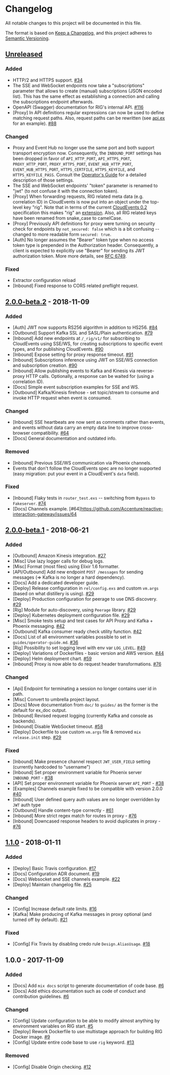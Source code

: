 # Changelog

All notable changes to this project will be documented in this file.

The format is based on [Keep a Changelog](https://keepachangelog.com/en/1.0.0/),
and this project adheres to [Semantic Versioning](https://semver.org/spec/v2.0.0.html).

## [Unreleased]

### Added

- HTTP/2 and HTTPS support. [#34](https://github.com/Accenture/reactive-interaction-gateway/issues/34)
- The SSE and WebSocket endpoints now take a "subscriptions" parameter that allows to create (manual) subscriptions (JSON encoded list). This has the same effect as establishing a connection and calling the subscriptions endpoint afterwards.
- OpenAPI (Swagger) documentation for RIG's internal API. [#116](https://github.com/Accenture/reactive-interaction-gateway/issues/116)
- [Proxy] In API definitions regular expressions can now be used to define matching request paths. Also, request paths can be rewritten (see [api.ex](apps/rig_inbound_gateway/lib/rig_inbound_gateway/api_proxy/api.ex) for an example). [#88](https://github.com/Accenture/reactive-interaction-gateway/issues/88)

### Changed

- Proxy and Event Hub no longer use the same port and both support transport encryption now. Consequently, the `INBOUND_PORT` settings has been dropped in favor of `API_HTTP_PORT`, `API_HTTPS_PORT`, `PROXY_HTTP_PORT`, `PROXY_HTTPS_PORT`, `EVENT_HUB_HTTP_PORT`, `EVENT_HUB_HTTPS_PORT`, `HTTPS_CERTFILE`, `HTTPS_KEYFILE`, and `HTTPS_KEYFILE_PASS`. Consult the [Operator's Guide](docs/rig-ops-guide.md) for a detailed description of those settings.
- The SSE and WebSocket endpoints' "token" parameter is renamed to "jwt" (to not confuse it with the connection token).
- [Proxy] When forwarding requests, RIG related meta data (e.g. correlation ID) in CloudEvents is now put into an object under the top-level key "rig". Note that in terms of the current [CloudEvents 0.2](https://github.com/cloudevents/spec/blob/v0.2/spec.md) specification this makes "rig" an [extension](https://github.com/cloudevents/spec/blob/v0.2/primer.md#cloudevent-attribute-extensions). Also, all RIG related keys have been renamed from snake_case to camelCase.
- [Proxy] Previously API definitions for proxy were turning on security check for endpoints by `not_secured: false` which is a bit confusing -- changed to more readable form `secured: true`.
- [Auth] No longer assumes the "Bearer" token type when no access token type is prepended in the Authorization header. Consequently, a client is expected to explicitly use "Bearer" for sending its JWT authorization token. More more details, see [RFC 6749](https://tools.ietf.org/html/rfc6749#section-7.1).

<!-- ### Deprecated -->

<!-- ### Removed -->

### Fixed

- Extractor configuration reload
- [Inbound] Fixed response to CORS related preflight request.

<!-- ### Security -->

## [2.0.0-beta.2] - 2018-11-09

### Added

- [Auth] JWT now supports RS256 algorithm in addition to HS256. [#84](https://github.com/Accenture/reactive-interaction-gateway/issues/84)
- [Outbound] Support Kafka SSL and SASL/Plain authentication. [#79](https://github.com/Accenture/reactive-interaction-gateway/issues/79)
- [Inbound] Add new endpoints at `/_rig/v1/` for subscribing to CloudEvents using SSE/WS, for creating subscriptions to specific event types, and for publishing CloudEvents. [#90](https://github.com/Accenture/reactive-interaction-gateway/issues/90)
- [Inbound] Expose setting for proxy response timeout. [#91](https://github.com/Accenture/reactive-interaction-gateway/issues/91)
- [Inbound] Subscriptions inference using JWT on SSE/WS connection and subscription creation. [#90](https://github.com/Accenture/reactive-interaction-gateway/issues/90)
- [Inbound] Allow publishing events to Kafka and Kinesis via reverse-proxy HTTP calls. Optionally, a response can be waited for (using a correlation ID).
- [Docs] Simple event subscription examples for SSE and WS.
- [Outbound] Kafka/Kinesis firehose - set topic/stream to consume and invoke HTTP request when event is consumed.

### Changed

- [Inbound] SSE heartbeats are now sent as comments rather than events, and events without data carry an empty data line to improve cross-browser compatibility. [#64](https://github.com/Accenture/reactive-interaction-gateway/issues/64)
- [Docs] General documentation and outdated info.

### Removed

- [Inbound] Previous SSE/WS communication via Phoenix channels.
- Events that don't follow the CloudEvents spec are no longer supported (easy migration: put your event in a CloudEvent's `data` field).

### Fixed

- [Inbound] Flaky tests in `router_test.exs` -- switching from `Bypass` to `Fakeserver`. [#74](https://github.com/Accenture/reactive-interaction-gateway/issues/74)
- [Docs] Channels example. [#64]https://github.com/Accenture/reactive-interaction-gateway/issues/64

## [2.0.0-beta.1] - 2018-06-21

### Added

- [Outbound] Amazon Kinesis integration. [#27](https://github.com/Accenture/reactive-interaction-gateway/issues/27)
- [Misc] Use lazy logger calls for debug logs.
- [Misc] Format (most files) using Elixir 1.6 formatter.
- [API/Outbound] Add new endpoint `POST /messages` for sending messages (=> Kafka is no longer a hard dependency).
- [Docs] Add a dedicated developer guide.
- [Deploy] Release configuration in `rel/config.exs` and custom `vm.args` (based on what distillery is using). [#29](https://github.com/Accenture/reactive-interaction-gateway/pull/29)
- [Deploy] Production configuration for peerage to use DNS discovery. [#29](https://github.com/Accenture/reactive-interaction-gateway/pull/29)
- [Rig] Module for auto-discovery, using `Peerage` library. [#29](https://github.com/Accenture/reactive-interaction-gateway/pull/29)
- [Deploy] Kubernetes deployment configuration file. [#29](https://github.com/Accenture/reactive-interaction-gateway/pull/29)
- [Misc] Smoke tests setup and test cases for API Proxy and Kafka + Phoenix messaging. [#42](https://github.com/Accenture/reactive-interaction-gateway/pull/42)
- [Outbound] Kafka consumer ready check utility function. [#42](https://github.com/Accenture/reactive-interaction-gateway/pull/42)
- [Docs] List of all environment variables possible to set in `guides/operator-guide.md`. [#36](https://github.com/Accenture/reactive-interaction-gateway/pull/36)
- [Rig] Possibility to set logging level with env var `LOG_LEVEL`. [#49](https://github.com/Accenture/reactive-interaction-gateway/pull/49)
- [Deploy] Variations of Dockerfiles - basic version and AWS version. [#44](https://github.com/Accenture/reactive-interaction-gateway/pull/44)
- [Deploy] Helm deployment chart. [#59](https://github.com/Accenture/reactive-interaction-gateway/pull/59)
- [Inbound] Proxy is now able to do request header transformations. [#76](https://github.com/Accenture/reactive-interaction-gateway/pull/76)

### Changed

- [Api] Endpoint for terminating a session no longer contains user id in path.
- [Misc] Convert to umbrella project layout.
- [Docs] Move documentation from `doc/` to `guides/` as the former is the default for ex_doc output.
- [Inbound] Revised request logging (currently Kafka and console as backends).
- [Inbound] Disable WebSocket timeout. [#58](https://github.com/Accenture/reactive-interaction-gateway/pull/58)
- [Deploy] Dockerfile to use custom `vm.args` file & removed `mix release.init` step. [#29](https://github.com/Accenture/reactive-interaction-gateway/pull/29)

### Fixed

- [Inbound] Make presence channel respect `JWT_USER_FIELD` setting (currently hardcoded to "username")
- [Inbound] Set proper environment variable for Phoenix server `INBOUND_PORT` - [#38](https://github.com/Accenture/reactive-interaction-gateway/pull/38)
- [API] Set proper environment variable for Phoenix server `API_PORT` - [#38](https://github.com/Accenture/reactive-interaction-gateway/pull/38)
- [Examples] Channels example fixed to be compatible with version 2.0.0 [#40](https://github.com/Accenture/reactive-interaction-gateway/pull/40)
- [Inbound] User defined query auth values are no longer overridden by `JWT` auth type
- [Outbound] Handle content-type correctly - [#61](https://github.com/Accenture/reactive-interaction-gateway/pull/61)
- [Inbound] More strict regex match for routes in proxy - [#76](https://github.com/Accenture/reactive-interaction-gateway/pull/76)
- [Inbound] Downcased response headers to avoid duplicates in proxy - [#76](https://github.com/Accenture/reactive-interaction-gateway/pull/76)

## [1.1.0] - 2018-01-11

### Added

- [Deploy] Basic Travis configuration. [#17](https://github.com/Accenture/reactive-interaction-gateway/pull/17)
- [Docs] Configuration ADR document. [#19](https://github.com/Accenture/reactive-interaction-gateway/pull/19)
- [Docs] Websocket and SSE channels example. [#22](https://github.com/Accenture/reactive-interaction-gateway/pull/22)
- [Deploy] Maintain changelog file. [#25](https://github.com/Accenture/reactive-interaction-gateway/pull/25)

### Changed

- [Config] Increase default rate limits. [#16](https://github.com/Accenture/reactive-interaction-gateway/pull/16)
- [Kafka] Make producing of Kafka messages in proxy optional (and turned off by default). [#21](https://github.com/Accenture/reactive-interaction-gateway/pull/21)

### Fixed

- [Config] Fix Travis by disabling credo rule `Design.AliasUsage`. [#18](https://github.com/Accenture/reactive-interaction-gateway/pull/18)

## 1.0.0 - 2017-11-09

### Added

- [Docs] Add `mix docs` script to generate documentation of code base. [#6](https://github.com/Accenture/reactive-interaction-gateway/pull/6)
- [Docs] Add ethics documentation such as code of conduct and contribution guidelines. [#6](https://github.com/Accenture/reactive-interaction-gateway/pull/6)

### Changed

- [Config] Update configuration to be able to modify almost anything by environment variables on RIG start. [#5](https://github.com/Accenture/reactive-interaction-gateway/pull/5)
- [Deploy] Rework Dockerfile to use multistage approach for building RIG Docker image. [#9](https://github.com/Accenture/reactive-interaction-gateway/pull/9)
- [Config] Update entire code base to use `rig` keyword. [#13](https://github.com/Accenture/reactive-interaction-gateway/pull/13)

### Removed

- [Config] Disable Origin checking. [#12](https://github.com/Accenture/reactive-interaction-gateway/pull/12)

[unreleased]: https://github.com/Accenture/reactive-interaction-gateway/compare/2.0.0-beta.2...HEAD
[2.0.0-beta.2]: https://github.com/Accenture/reactive-interaction-gateway/compare/2.0.0-beta.1...2.0.0-beta.2
[2.0.0-beta.1]: https://github.com/Accenture/reactive-interaction-gateway/compare/1.1.0...2.0.0-beta.1
[1.1.0]: https://github.com/Accenture/reactive-interaction-gateway/compare/1.0.0...1.1.0
